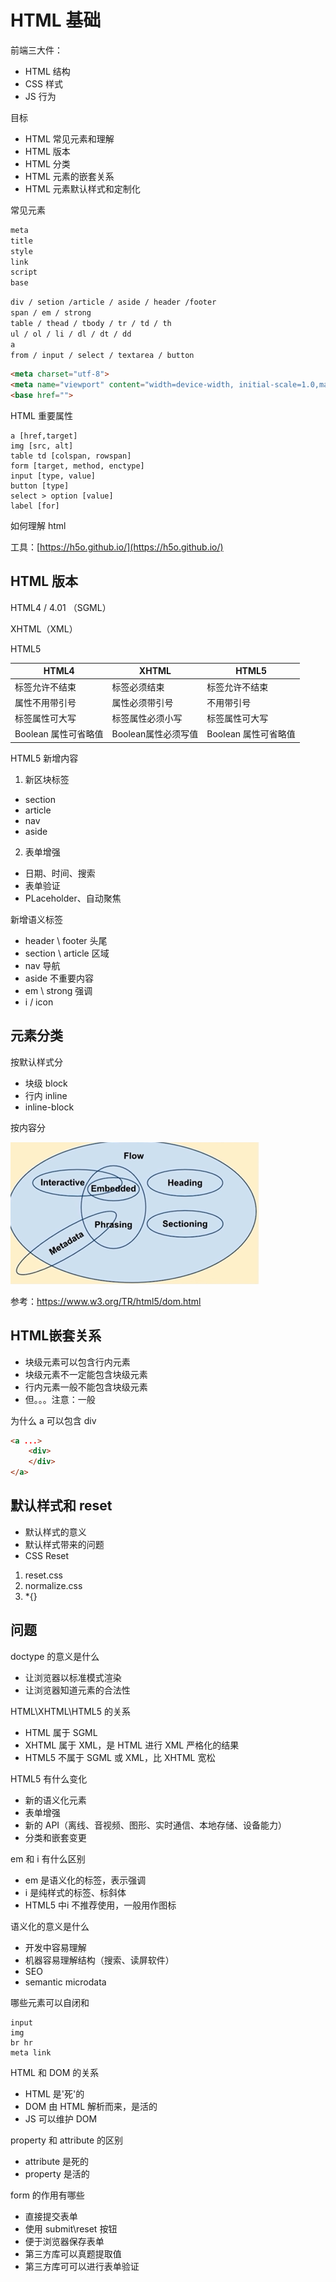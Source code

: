 # HTML 基础

前端三大件：
- HTML 结构
- CSS 样式
- JS  行为

目标
- HTML 常见元素和理解
- HTML 版本
- HTML 分类
- HTML 元素的嵌套关系
- HTML 元素默认样式和定制化

常见元素
```js
meta
title
style
link
script
base
```

```html
div / setion /article / aside / header /footer
span / em / strong
table / thead / tbody / tr / td / th
ul / ol / li / dl / dt / dd
a
from / input / select / textarea / button
```


```html
<meta charset="utf-8">
<meta name="viewport" content="width=device-width, initial-scale=1.0,maximum-scale=1.0,user-scalable=no">
<base href="">
```


HTML 重要属性
```
a [href,target]
img [src, alt]
table td [colspan, rowspan]
form [target, method, enctype]
input [type, value]
button [type]
select > option [value]
label [for]
```

如何理解 html

工具：[https://h5o.github.io/](https://h5o.github.io/)


## HTML 版本

HTML4 / 4.01 （SGML）

XHTML（XML）

HTML5

|   HTML4 |   XHTML |   HTML5   |
|   ---     |   --- |   ---     |
| 标签允许不结束    |   标签必须结束    |   标签允许不结束  |
| 属性不用带引号    |   属性必须带引号    |   不用带引号  |
| 标签属性可大写    |   标签属性必须小写    |   标签属性可大写  |
| Boolean 属性可省略值    |   Boolean属性必须写值    |   Boolean 属性可省略值  |


HTML5 新增内容

1. 新区块标签
- section
- article
- nav
- aside

2. 表单增强
- 日期、时间、搜索
- 表单验证
- PLaceholder、自动聚焦

新增语义标签
- header \ footer 头尾
- section \ article 区域
- nav 导航
- aside 不重要内容
- em \ strong 强调
- i / icon


## 元素分类

按默认样式分
- 块级 block
- 行内 inline
- inline-block

按内容分

![dom.png](./img/dom.png)

参考：https://www.w3.org/TR/html5/dom.html


## HTML嵌套关系

- 块级元素可以包含行内元素
- 块级元素不一定能包含块级元素
- 行内元素一般不能包含块级元素
- 但。。。注意：一般

为什么 a 可以包含 div
```html
<a ...>
    <div>
    </div>
</a>
```

## 默认样式和 reset

- 默认样式的意义
- 默认样式带来的问题
- CSS Reset

1. reset.css
2. normalize.css
3. *{}

## 问题

doctype 的意义是什么
- 让浏览器以标准模式渲染
- 让浏览器知道元素的合法性

HTML\XHTML\HTML5 的关系
- HTML 属于 SGML
- XHTML 属于 XML，是 HTML 进行 XML 严格化的结果
- HTML5 不属于 SGML 或 XML，比 XHTML 宽松

HTML5 有什么变化
- 新的语义化元素
- 表单增强
- 新的 API（离线、音视频、图形、实时通信、本地存储、设备能力）
- 分类和嵌套变更

em 和 i 有什么区别
- em 是语义化的标签，表示强调
- i 是纯样式的标签、标斜体
- HTML5 中i 不推荐使用，一般用作图标

语义化的意义是什么
- 开发中容易理解
- 机器容易理解结构（搜索、读屏软件）
- SEO
- semantic microdata

哪些元素可以自闭和
```
input
img
br hr
meta link
```

HTML 和 DOM 的关系
- HTML 是'死'的
- DOM 由 HTML 解析而来，是活的
- JS 可以维护 DOM

property 和 attribute 的区别
- attribute 是死的
- property 是活的

form 的作用有哪些
- 直接提交表单
- 使用 submit\reset 按钮
- 便于浏览器保存表单
- 第三方库可以真题提取值
- 第三方库可可以进行表单验证
